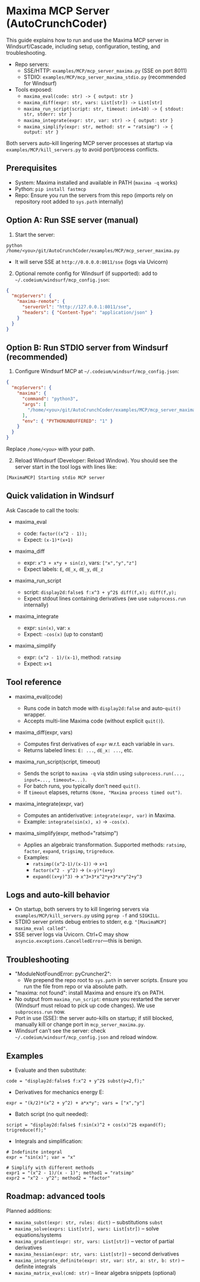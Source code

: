 # Maxima MCP Server (AutoCrunchCoder)

This guide explains how to run and use the Maxima MCP server in Windsurf/Cascade, including setup, configuration, testing, and troubleshooting.

- Repo servers:
  - SSE/HTTP: `examples/MCP/mcp_server_maxima.py` (SSE on port 8011)
  - STDIO: `examples/MCP/mcp_server_maxima_stdio.py` (recommended for Windsurf)
- Tools exposed:
  - `maxima_eval(code: str) -> { output: str }`
  - `maxima_diff(expr: str, vars: List[str]) -> List[str]`
  - `maxima_run_script(script: str, timeout: int=10) -> { stdout: str, stderr: str }`
  - `maxima_integrate(expr: str, var: str) -> { output: str }`
  - `maxima_simplify(expr: str, method: str = "ratsimp") -> { output: str }`

Both servers auto-kill lingering MCP server processes at startup via `examples/MCP/kill_servers.py` to avoid port/process conflicts.

## Prerequisites

- System: Maxima installed and available in PATH (`maxima -q` works)
- Python: `pip install fastmcp`
- Repo: Ensure you run the servers from this repo (imports rely on repository root added to `sys.path` internally)

## Option A: Run SSE server (manual)

1) Start the server:
```
python /home/<you>/git/AutoCrunchCoder/examples/MCP/mcp_server_maxima.py
```
- It will serve SSE at `http://0.0.0.0:8011/sse` (logs via Uvicorn)

2) Optional remote config for Windsurf (if supported): add to `~/.codeium/windsurf/mcp_config.json`:
```json
{
  "mcpServers": {
    "maxima-remote": {
      "serverUrl": "http://127.0.0.1:8011/sse",
      "headers": { "Content-Type": "application/json" }
    }
  }
}
```

## Option B: Run STDIO server from Windsurf (recommended)

1) Configure Windsurf MCP at `~/.codeium/windsurf/mcp_config.json`:
```json
{
  "mcpServers": {
    "maxima": {
      "command": "python3",
      "args": [
        "/home/<you>/git/AutoCrunchCoder/examples/MCP/mcp_server_maxima_stdio.py"
      ],
      "env": { "PYTHONUNBUFFERED": "1" }
    }
  }
}
```
Replace `/home/<you>` with your path.

2) Reload Windsurf (Developer: Reload Window). You should see the server start in the tool logs with lines like:
```
[MaximaMCP] Starting stdio MCP server
```

## Quick validation in Windsurf

Ask Cascade to call the tools:

- maxima_eval
  - code: `factor((x^2 - 1));`
  - Expect: `(x-1)*(x+1)`

- maxima_diff
  - expr: `x^3 + x*y + sin(z)`, vars: `["x","y","z"]`
  - Expect labels: `E`, `dE_x`, `dE_y`, `dE_z`

- maxima_run_script
  - script: `display2d:false$ f:x^3 + y^2$ diff(f,x); diff(f,y);`
  - Expect stdout lines containing derivatives (we use `subprocess.run` internally)

- maxima_integrate
  - expr: `sin(x)`, var: `x`
  - Expect: `-cos(x)` (up to constant)

- maxima_simplify
  - expr: `(x^2 - 1)/(x-1)`, method: `ratsimp`
  - Expect: `x+1`

## Tool reference

- maxima_eval(code)
  - Runs code in batch mode with `display2d:false` and auto-`quit()` wrapper.
  - Accepts multi-line Maxima code (without explicit `quit()`).

- maxima_diff(expr, vars)
  - Computes first derivatives of `expr` w.r.t. each variable in `vars`.
  - Returns labeled lines: `E: ...`, `dE_x: ...`, etc.

- maxima_run_script(script, timeout)
  - Sends the script to `maxima -q` via stdin using `subprocess.run(..., input=..., timeout=...)`.
  - For batch runs, you typically don’t need `quit()`.
  - If `timeout` elapses, returns `(None, "Maxima process timed out")`.

- maxima_integrate(expr, var)
  - Computes an antiderivative: `integrate(expr, var)` in Maxima.
  - Example: `integrate(sin(x), x)` → `-cos(x)`.

- maxima_simplify(expr, method="ratsimp")
  - Applies an algebraic transformation. Supported methods: `ratsimp`, `factor`, `expand`, `trigsimp`, `trigreduce`.
  - Examples:
    - `ratsimp((x^2-1)/(x-1))` → `x+1`
    - `factor(x^2 - y^2)` → `(x-y)*(x+y)`
    - `expand((x+y)^3)` → `x^3+3*x^2*y+3*x*y^2+y^3`

## Logs and auto-kill behavior

- On startup, both servers try to kill lingering servers via `examples/MCP/kill_servers.py` using `pgrep -f` and `SIGKILL`.
- STDIO server prints debug entries to stderr, e.g. `"[MaximaMCP] maxima_eval called"`.
- SSE server logs via Uvicorn. Ctrl+C may show `asyncio.exceptions.CancelledError`—this is benign.

## Troubleshooting

- "ModuleNotFoundError: pyCruncher2":
  - We prepend the repo root to `sys.path` in server scripts. Ensure you run the file from repo or via absolute path.
- "maxima: not found": install Maxima and ensure it’s on PATH.
- No output from `maxima_run_script`: ensure you restarted the server (Windsurf must reload to pick up code changes). We use `subprocess.run` now.
- Port in use (SSE): the server auto-kills on startup; if still blocked, manually kill or change port in `mcp_server_maxima.py`.
- Windsurf can’t see the server: check `~/.codeium/windsurf/mcp_config.json` and reload window.

## Examples

- Evaluate and then substitute:
```
code = "display2d:false$ f:x^2 + y^2$ subst(y=2,f);"
```
- Derivatives for mechanics energy E:
```
expr = "(k/2)*(x^2 + y^2) + a*x*y"; vars = ["x","y"]
```
- Batch script (no quit needed):
```
script = "display2d:false$ f:sin(x)^2 + cos(x)^2$ expand(f); trigreduce(f);"
```

- Integrals and simplification:
```
# Indefinite integral
expr = "sin(x)"; var = "x"

# Simplify with different methods
expr1 = "(x^2 - 1)/(x - 1)"; method1 = "ratsimp"
expr2 = "x^2 - y^2"; method2 = "factor"
```

## Roadmap: advanced tools

Planned additions:
- `maxima_subst(expr: str, rules: dict)` – substitutions `subst`
- `maxima_solve(exprs: List[str], vars: List[str])` – solve equations/systems
- `maxima_gradient(expr: str, vars: List[str])` – vector of partial derivatives
- `maxima_hessian(expr: str, vars: List[str])` – second derivatives
- `maxima_integrate_definite(expr: str, var: str, a: str, b: str)` – definite integrals
- `maxima_matrix_eval(cmd: str)` – linear algebra snippets (optional)

